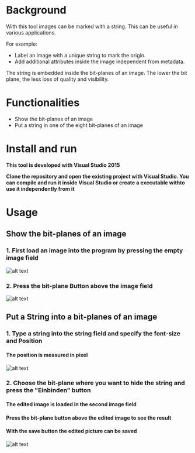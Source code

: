<h1>Background</h1>
<p>With this tool images can be marked with a string. This can be useful in various applications.</p>
<p>For example:</p>
<ul>
<li>Label an image with a unique string to mark the origin.</li>
<li>Add additional attributes inside the image independent from metadata.</li>
</ul>
<p>The string is embedded inside the bit-planes of an image. The lower the bit plane, the less loss of quality and visibility.

<h1>Functionalities</h1>
<ul>
  <li>Show the bit-planes of an image</li>
  <li>Put a string in one of the eight bit-planes of an image</li>
</ul>


<h1>Install and run</h1>
<strong>
<p>This tool is developed with Visual Studio 2015</p>
<p>Clone the repository and open the existing project with Visual Studio.
You can compile and run it inside Visual Studio or create a executable withto use it independently from it</p>
</strong>


<h1>Usage</h1>
<h2>Show the bit-planes of an image</h2>
<h3>1. First load an image into the program by pressing the empty image field</h3>

![alt text](https://github.com/Link-F/Picture-Steganography/blob/master/img/1.PNG)

<h3>2. Press the bit-plane Button above the image field</h3>

![alt text](https://github.com/Link-F/Picture-Steganography/blob/master/img/2.PNG)

<h2>Put a String into a bit-planes of an image</h2>

<h3>1. Type a string into the string field and specify the font-size and Position</h3> 
<h4>The position is measured in pixel</h4>  

![alt text](https://github.com/Link-F/Picture-Steganography/blob/master/img/3.PNG)

<h3>2. Choose the bit-plane where you want to hide the string and press the "Einbinden" button</h3>
<h4>The edited image is loaded in the second image field<h4>
<h4>Press the bit-plane button above the edited image to see the result</h4>
<h4>With the save button the edited picture can be saved</h4>

![alt text](https://github.com/Link-F/Picture-Steganography/blob/master/img/4.PNG)
